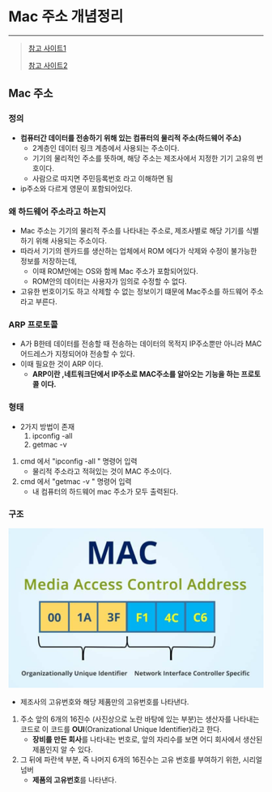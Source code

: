 # Mac 주소 개념정리 

---

> [참고 사이트1](https://jhnyang.tistory.com/404)
>
> [참고 사이트2](https://www.quora.com/Is-it-possible-to-compare-an-IP-address-and-Mac-address-If-yes-how)

## Mac 주소

### 정의

- **컴퓨터간 데이터를 전송하기 위해 있는 컴퓨터의 물리적 주소(하드웨어 주소)**
  - 2계층인 데이터 링크 계층에서 사용되는 주소이다. 
  - 기기의 물리적인 주소를 뜻하며, 해당 주소는 제조사에서 지정한 기기 고유의 번호이다. 
  - 사람으로 따지면 주민등록번호 라고 이해하면 됨
- ip주소와 다르게 영문이 포함되어있다. 

### 왜 하드웨어 주소라고 하는지 

- Mac 주소는 기기의 물리적 주소를 나타내는 주소로, 제조사별로 해당 기기를 식별하기 위해 사용되는 주소이다. 
- 따라서 기기의 렌카드를 생산하는 업체에서 ROM 에다가 삭제와 수정이 불가능한 정보를 저장하는데,  
  - 이때 ROM안에는 OS와 함께 Mac 주소가 포함되어있다.
  - ROM안의 데이터는 사용자가 임의로 수정할 수 없다. 
- 고유한 번호이기도 하고 삭제할 수 없는 정보이기 떄문에 Mac주소를 하드웨어 주소 라고 부른다.  

### ARP 프로토콜

-  A가 B한테 데이터를 전송할 때 전송하는 데이터의 목적지 IP주소뿐만 아니라 MAC어드레스가 지정되어야 전송할 수 있다.
-  이때 필요한 것이 ARP 이다.  
   -  **ARP이란 ,네트워크단에서 IP주소로 MAC주소를 알아오는 기능을 하는 프로토콜 이다.**

### 형태

- 2가지 방법이 존재
  1. ipconfig -all 
  2. getmac -v

1. cmd 에서 "ipconfig -all " 명령어 입력
   - 물리적 주소라고 적혀있는 것이 MAC 주소이다. 
2. cmd 에서 "getmac -v " 명령어 입력 
   - 내 컴퓨터의 하드웨어 mac 주소가 모두 출력된다. 

### 구조

<img src="./images/mac구조.png" width="600">

- 제조사의 고유번호와 해당 제품만의 고유번호를 나타낸다. 

1. 주소 앞의 6개의 16진수 (사진상으로 노란 바탕에 있는 부분)는 생산자를 나타내는 코드로 이 코드를 **OUI**(Oranizational Unique Identifier)라고 한다.
   - **장비를 만든 회사**를 나타내는 번호로, 앞의 자리수를 보면 어디 회사에서 생산된 제품인지 알 수 있다.
2. 그 뒤에 파란색 부분, 즉 나머지 6개의 16진수는 고유 번호를 부여하기 위한, 시리얼넘버
   - **제품의 고유번호**를 나타낸다. 